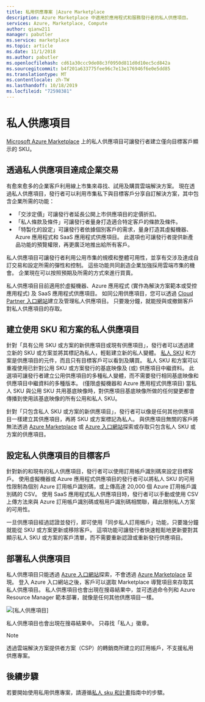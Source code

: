 ```yaml
---
title: 私用供應專案 |Azure Marketplace
description: Azure Marketplace 中適用於應用程式和服務發行者的私人供應項目。
services: Azure, Marketplace, Compute
author: qianw211
manager: pabutler
ms.service: marketplace
ms.topic: article
ms.date: 11/1/2018
ms.author: pabutler
ms.openlocfilehash: cd61a30ccc9de08c3f0950d811d0d10ec5cd842a
ms.sourcegitcommit: b4f201a633775fee96c7e13e176946f6e0e5dd85
ms.translationtype: MT
ms.contentlocale: zh-TW
ms.lasthandoff: 10/18/2019
ms.locfileid: "72598381"
---
```

# <a name="private-offers"></a>私人供應項目

[Microsoft Azure Marketplace](https://azuremarketplace.microsoft.com/) 上的私人供應項目可讓發行者建立僅向目標客戶顯示的 SKU。

## <a name="unlock-enterprise-deals-with-private-offers"></a>透過私人供應項目達成企業交易

有愈來愈多的企業客戶利用線上市集來尋找、試用及購買雲端解決方案。 現在透過私人供應項目，發行者可以利用市集私下與目標客戶分享自訂解決方案，其中包含企業所需的功能：

- 「交涉定價」可讓發行者延長公開上市供應項目的定價折扣。
- 「私人條款及條件」可讓發行者量身打造適合特定客戶的條款及條件。
- 「特製化的設定」可讓發行者依據個別客戶的需求，量身打造其虛擬機器、Azure 應用程式和 SaaS 應用程式供應項目。 此選項也可讓發行者提供新產品功能的預覽權限，再更廣泛地推出給所有客戶。

私人供應項目可讓發行者利用公用市集的規模和整體可用性，並享有交涉及達成自訂交易和設定所需的彈性和控制。 這些功能共同創造企業加強採用雲端市集的機會。  企業現在可以按照預期及所需的方式來進行買賣。

私人供應項目目前適用於虛擬機器、Azure 應用程式 (實作為解決方案範本或受控應用程式) 及 SaaS 應用程式供應項目。 如同公用供應項目，您可以透過 [Cloud Partner 入口網站](./cloud-partner-portal-orig/cloud-partner-portal-azure-private-skus.md)建立及管理私人供應項目。  只要幾分鐘，就能授與或撤銷客戶對私人供應項目的存取。

## <a name="creating-private-offers-using-skus-and-plans"></a>建立使用 SKU 和方案的私人供應項目

針對「具有公用 SKU 或方案的新供應項目或現有供應項目」，發行者可以透過建立新的 SKU 或方案並將其標記為私人，輕鬆建立新的私人變體。  [私人 SKU](./cloud-partner-portal-orig/cloud-partner-portal-azure-private-skus.md) 和方案是供應項目的元件，而且只有目標客戶可以看到及購買。 私人 SKU 和方案可以重複使用已針對公用 SKU 或方案發行的基底映像及 (或) 供應項目中繼資料。 此選項可讓發行者建立公用供應項目的多種私人變體，而不需要發行相同基底映像和供應項目中繼資料的多種版本。 (僅限虛擬機器和 Azure 應用程式供應項目) 當私人 SKU 與公用 SKU 共用基底映像時，對供應項目基底映像所做的任何變更都會傳播到使用該基底映像的所有公用和私人 SKU。

針對「只包含私人 SKU 或方案的新供應項目」，發行者可以像是任何其他供應項目一樣建立其供應項目，再將 SKU 或方案標記為私人。 與供應項目無關的客戶將無法透過 [Azure Marketplace](https://azuremarketplace.microsoft.com) 或 [Azure 入口網站](https://azure.microsoft.com/features/azure-portal/)探索或存取只包含私人 SKU 或方案的供應項目。

## <a name="targeting-customers-with-private-offers"></a>設定私人供應項目的目標客戶
針對新的和現有的私人供應項目，發行者可以使用訂用帳戶識別碼來設定目標客戶。 使用虛擬機器或 Azure 應用程式供應項目的發行者可以將私人 SKU 的可用性限制為個別 Azure 訂用帳戶識別碼，或上傳高達 20,000 個 Azure 訂用帳戶識別碼的 CSV。 使用 SaaS 應用程式私人供應項目時，發行者可以手動或使用 CSV 上傳方法來與 Azure 訂用帳戶識別碼或租用戶識別碼相關聯，藉此限制私人方案的可用性。

一旦供應項目經過認證並發行，即可使用「同步私人訂用帳戶」功能，只要幾分鐘就能從 SKU 或方案更新或移除客戶。 這項功能可讓發行者快速輕鬆地更新要對其顯示私人 SKU 或方案的客戶清單，而不需要重新認證或重新發行供應項目。

## <a name="deploying-private-offers"></a>部署私人供應項目

私人供應項目只能透過 [Azure 入口網站](https://azure.microsoft.com/features/azure-portal/)探索，不會透過 [Azure Marketplace](https://azuremarketplace.microsoft.com) 呈現。 登入 Azure 入口網站之後，客戶可以選取 Marketplace 導覽項目來存取其私人供應項目。 私人供應項目也會出現在搜尋結果中，並可透過命令列和 Azure Resource Manager 範本部署，就像是任何其他供應項目一樣。

![[私人供應項目]](./media/marketplace-publishers-guide/private-offer.png)

私人供應項目也會出現在搜尋結果中。 只尋找「私人」徽章。

>[!Note]
>透過雲端解決方案提供者方案（CSP）的轉銷商所建立的訂用帳戶，不支援私用供應專案。

## <a name="next-steps"></a>後續步驟

若要開始使用私用供應專案，請遵循[私人 sku 和計畫](./cloud-partner-portal-orig/cloud-partner-portal-azure-private-skus.md)指南中的步驟。
